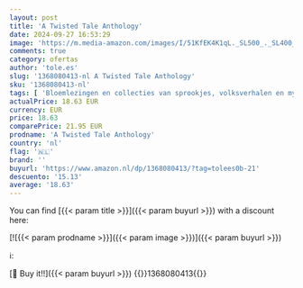 ```yaml
---
layout: post
title: 'A Twisted Tale Anthology'
date: 2024-09-27 16:53:29
image: 'https://m.media-amazon.com/images/I/51KfEK4K1qL._SL500_._SL400_.jpg'
comments: true
category: ofertas
author: 'tole.es'
slug: '1368080413-nl A Twisted Tale Anthology'
sku: '1368080413-nl'
tags: [ 'Bloemlezingen en collecties van sprookjes, volksverhalen en mythen voor kinderen','Boeken','Engelstalige boeken','Fantasy & magie voor kinderen','Fantasy voor jongvolwassenen','Featured Categories','Kinderboeken','Literatuur & fictie voor jongvolwassenen','Literatuur & fictie voor kinderen','Mythen en legendes voor jongvolwassenen','Sciencefiction & fantasy voor jongvolwassenen','Sciencefiction & fantasy voor kinderen','Sprookjes, legenden & mythes voor kinderen','Tieners & jongvolwassenen','Volksverhalen en mythen voor jongvolwassenen','🇳🇱', ]
actualPrice: 18.63 EUR
currency: EUR
price: 18.63
comparePrice: 21.95 EUR
prodname: 'A Twisted Tale Anthology'
country: 'nl'
flag: '🇳🇱'
brand: ''
buyurl: 'https://www.amazon.nl/dp/1368080413/?tag=tolees0b-21'
descuento: '15.13'
average: '18.63'
---
```


You can find [{{< param title >}}]({{< param buyurl >}}) with a discount here:

[![{{< param prodname >}}]({{< param image >}})]({{< param buyurl >}})

ℹ️:


[🛒 Buy it!!]({{< param buyurl >}})
{{<world>}}1368080413{{</world>}}
